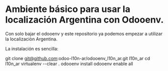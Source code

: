 # Ambiente básico para usar la localización Argentina con Odooenv.

Con solo bajar el odooenv y este repositorio ya podemos empezar a utilizar la localizaciòn Argentina.

La instalación es sencilla:

   git clone git@github.com:odoo-l10n-ar/odooenv_l10n_ar.git l10n_ar
   cd l10n_ar
   virtualenv --clear .
   odooenv install
   odooenv enable all


